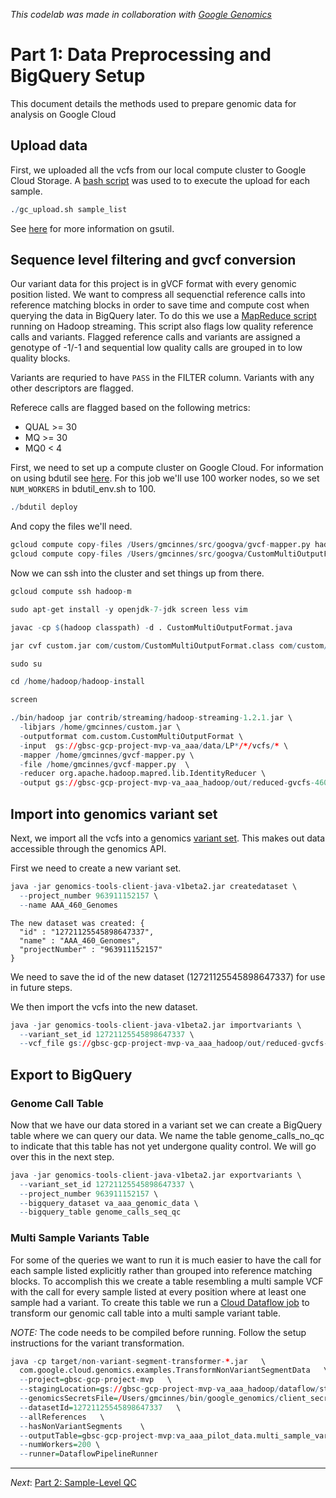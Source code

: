 <!-- R Markdown Documentation, DO NOT EDIT THE PLAIN MARKDOWN VERSION OF THIS FILE -->

<!-- Copyright 2015 Stanford University All rights reserved. -->

<!-- Licensed under the Apache License, Version 2.0 (the "License"); -->
<!-- you may not use this file except in compliance with the License. -->
<!-- You may obtain a copy of the License at -->

<!--     http://www.apache.org/licenses/LICENSE-2.0 -->

<!-- Unless required by applicable law or agreed to in writing, software -->
<!-- distributed under the License is distributed on an "AS IS" BASIS, -->
<!-- WITHOUT WARRANTIES OR CONDITIONS OF ANY KIND, either express or implied. -->
<!-- See the License for the specific language governing permissions and -->
<!-- limitations under the License. -->

*This codelab was made in collaboration with [Google Genomics](https://github.com/googlegenomics)*

# Part 1: Data Preprocessing and BigQuery Setup

This document details the methods used to prepare genomic data for analysis on Google Cloud

## Upload data 
First, we uploaded all the vcfs from our local compute cluster to Google Cloud Storage.  A [bash script](./bin/gc_upoad.sh) was used to to execute the upload for each sample.  

```r
./gc_upload.sh sample_list
```

See [here](https://cloud.google.com/storage/docs/gsutil) for more information on gsutil.

## Sequence level filtering and gvcf conversion
Our variant data for this project is in gVCF format with every genomic position listed.  We want to compress all sequenctial reference calls into reference matching blocks in order to save time and compute cost when querying the data in BigQuery later.  To do this we use a [MapReduce script](https://github.com/StanfordBioinformatics/googva/blob/master/gvcf-mapper.py) running on Hadoop streaming.  This script also flags low quality reference calls and variants.  Flagged reference calls and variants are assigned a genotype of -1/-1 and sequential low quality calls are grouped in to low quality blocks.

Variants are requried to have `PASS` in the FILTER column.  Variants with any other descriptors are flagged.

Referece calls are flagged based on the following metrics:

  * QUAL >= 30
  * MQ >= 30
  * MQ0 < 4
  
First, we need to set up a compute cluster on Google Cloud.  For information on using bdutil see [here](https://cloud.google.com/hadoop/bdutil). For this job we'll use 100 worker nodes, so we set `NUM_WORKERS` in bdutil_env.sh to 100.
```r
./bdutil deploy
```

And copy the files we'll need.
```r
gcloud compute copy-files /Users/gmcinnes/src/googva/gvcf-mapper.py hadoop-m:~/
gcloud compute copy-files /Users/gmcinnes/src/googva/CustomMultiOutputFormat.java hadoop-m:~/
```

Now we can ssh into the cluster and set things up from there.
```r
gcloud compute ssh hadoop-m

sudo apt-get install -y openjdk-7-jdk screen less vim

javac -cp $(hadoop classpath) -d . CustomMultiOutputFormat.java

jar cvf custom.jar com/custom/CustomMultiOutputFormat.class com/custom/CustomMultiOutputFormat\$LineRecordWriter.class 

sudo su

cd /home/hadoop/hadoop-install

screen

./bin/hadoop jar contrib/streaming/hadoop-streaming-1.2.1.jar \
  -libjars /home/gmcinnes/custom.jar \
  -outputformat com.custom.CustomMultiOutputFormat \
  -input  gs://gbsc-gcp-project-mvp-va_aaa/data/LP*/*/vcfs/* \
  -mapper /home/gmcinnes/gvcf-mapper.py \
  -file /home/gmcinnes/gvcf-mapper.py  \
  -reducer org.apache.hadoop.mapred.lib.IdentityReducer \
  -output gs://gbsc-gcp-project-mvp-va_aaa_hadoop/out/reduced-gvcfs-460-genomes
```

## Import into genomics variant set
Next, we import all the vcfs into a genomics [variant set](https://cloud.google.com/genomics/v1beta2/managing-variants).  This makes out data accessible through the genomics API.

First we need to create a new variant set.
```r
java -jar genomics-tools-client-java-v1beta2.jar createdataset \
  --project_number 963911152157 \
  --name AAA_460_Genomes
```
```
The new dataset was created: {
  "id" : "12721125545898647337",
  "name" : "AAA_460_Genomes",
  "projectNumber" : "963911152157"
}
```

We need to save the id of the new dataset (12721125545898647337) for use in future steps.

We then import the vcfs into the new dataset.

```r
java -jar genomics-tools-client-java-v1beta2.jar importvariants \
  --variant_set_id 12721125545898647337 \
  --vcf_file gs://gbsc-gcp-project-mvp-va_aaa_hadoop/out/reduced-gvcfs-460-genomes/LP*/*
```

## Export to BigQuery

### Genome Call Table
Now that we have our data stored in a variant set we can create a BigQuery table where we can query our data.  We name the table genome_calls_no_qc to indicate that this table has not yet undergone quality control.  We will go over this in the next step.

```r
java -jar genomics-tools-client-java-v1beta2.jar exportvariants \
  --variant_set_id 12721125545898647337 \
  --project_number 963911152157 \
  --bigquery_dataset va_aaa_genomic_data \ 
  --bigquery_table genome_calls_seq_qc
```

### Multi Sample Variants Table
For some of the queries we want to run it is much easier to have the call for each sample listed explicitly rather than grouped into reference matching blocks.  To accomplish this we create a table resembling a multi sample VCF with the call for every sample listed at every position where at least one sample had a variant.  To create this table we run a [Cloud Dataflow job](https://github.com/StanfordBioinformatics/codelabs/tree/master/Java/PlatinumGenomes-variant-transformation) to transform our genomic call table into a multi sample variant table.

*NOTE:* The code needs to be compiled before running.  Follow the setup instructions for the variant transformation.

```r
java -cp target/non-variant-segment-transformer-*.jar   \
  com.google.cloud.genomics.examples.TransformNonVariantSegmentData   \
  --project=gbsc-gcp-project-mvp   \
  --stagingLocation=gs://gbsc-gcp-project-mvp-va_aaa_hadoop/dataflow/staging   \
  --genomicsSecretsFile=/Users/gmcinnes/bin/google_genomics/client_secrets.json   \
  --datasetId=12721125545898647337   \
  --allReferences   \
  --hasNonVariantSegments    \
  --outputTable=gbsc-gcp-project-mvp:va_aaa_pilot_data.multi_sample_variants_seq_qc \
  --numWorkers=200 \
  --runner=DataflowPipelineRunner
```
--------------------------------------------------------
_Next_: [Part 2: Sample-Level QC](./Sample-Level-QC.md)
